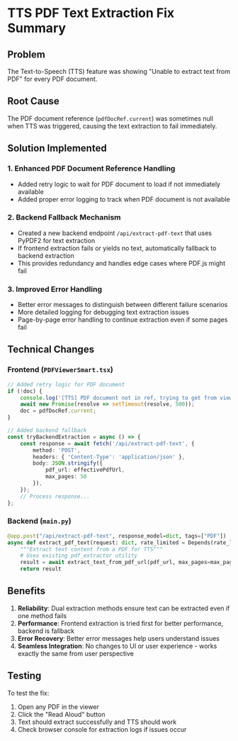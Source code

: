# TTS PDF Text Extraction Fix Summary

## Problem
The Text-to-Speech (TTS) feature was showing "Unable to extract text from PDF" for every PDF document.

## Root Cause
The PDF document reference (`pdfDocRef.current`) was sometimes null when TTS was triggered, causing the text extraction to fail immediately.

## Solution Implemented

### 1. **Enhanced PDF Document Reference Handling**
- Added retry logic to wait for PDF document to load if not immediately available
- Added proper error logging to track when PDF document is not available

### 2. **Backend Fallback Mechanism**
- Created a new backend endpoint `/api/extract-pdf-text` that uses PyPDF2 for text extraction
- If frontend extraction fails or yields no text, automatically fallback to backend extraction
- This provides redundancy and handles edge cases where PDF.js might fail

### 3. **Improved Error Handling**
- Better error messages to distinguish between different failure scenarios
- More detailed logging for debugging text extraction issues
- Page-by-page error handling to continue extraction even if some pages fail

## Technical Changes

### Frontend (`PDFViewerSmart.tsx`)
```typescript
// Added retry logic for PDF document
if (!doc) {
    console.log('[TTS] PDF document not in ref, trying to get from viewer...');
    await new Promise(resolve => setTimeout(resolve, 500));
    doc = pdfDocRef.current;
}

// Added backend fallback
const tryBackendExtraction = async () => {
    const response = await fetch('/api/extract-pdf-text', {
        method: 'POST',
        headers: { 'Content-Type': 'application/json' },
        body: JSON.stringify({
            pdf_url: effectivePdfUrl,
            max_pages: 50
        }),
    });
    // Process response...
};
```

### Backend (`main.py`)
```python
@app.post("/api/extract-pdf-text", response_model=dict, tags=["PDF"])
async def extract_pdf_text(request: dict, rate_limited = Depends(rate_limit_check)):
    """Extract text content from a PDF for TTS"""
    # Uses existing pdf_extractor utility
    result = await extract_text_from_pdf_url(pdf_url, max_pages=max_pages)
    return result
```

## Benefits
1. **Reliability**: Dual extraction methods ensure text can be extracted even if one method fails
2. **Performance**: Frontend extraction is tried first for better performance, backend is fallback
3. **Error Recovery**: Better error messages help users understand issues
4. **Seamless Integration**: No changes to UI or user experience - works exactly the same from user perspective

## Testing
To test the fix:
1. Open any PDF in the viewer
2. Click the "Read Aloud" button
3. Text should extract successfully and TTS should work
4. Check browser console for extraction logs if issues occur